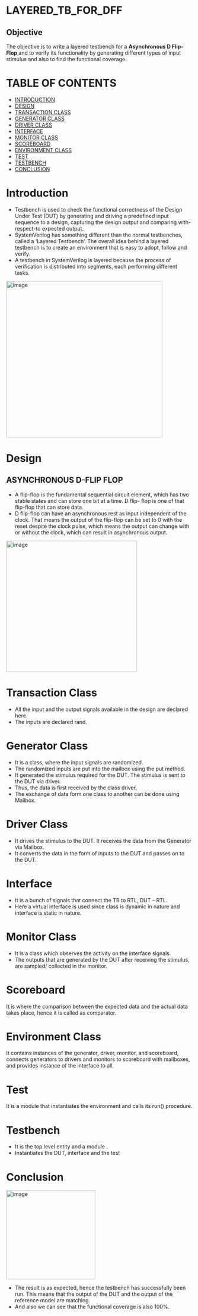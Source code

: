 # LAYERED_TB_FOR_DFF
## Objective
The objective is to write a layered testbench for a **Asynchronous D Flip-Flop** and to verify its functionality by generating different types of input stimulus and also to find the functional coverage.
# TABLE OF CONTENTS
+ [INTRODUCTION](#introduction)
+ [DESIGN](#design)
+ [TRANSACTION CLASS](#transaction-class)
+ [GENERATOR CLASS](#generator-class)
+ [DRIVER CLASS](#driver-class)
+ [INTERFACE](#interface)
+ [MONITOR CLASS](#monitor-class)
+ [SCOREBOARD](#scoreboard)
+ [ENVIRONMENT CLASS](#environment-class)
+ [TEST](#test)
+ [TESTBENCH](#testbench)
+ [CONCLUSION](#conclusion)

# Introduction
+ Testbench is used to check the functional correctness of the Design Under Test (DUT) by generating and driving a predefined input sequence to a design, capturing the design output and comparing with-respect-to expected output.
+ SystemVerilog has something different than the normal testbenches, called a ‘Layered Testbench’. The overall idea behind a layered testbench is to create an environment that is easy to adopt, follow and verify.
+ A testbench in SystemVerilog is layered because the process of verification is distributed into segments, each performing different tasks.

<img width="421" alt="image" src="https://github.com/Veda1809/Layered_tb_for_DFF/assets/142098395/f2c233ee-3992-410f-b8d4-bef3669d5b34">

# Design
## ASYNCHRONOUS D-FLIP FLOP
- A flip-flop is the fundamental sequential circuit element, which has two stable
states and can store one bit at a time. D flip- flop is one of that flip-flop that can
store data.
- D flip-flop can have an asynchronous rest as input independent of the clock. That
means the output of the flip-flop can be set to 0 with the reset despite the clock
pulse, which means the output can change with or without the clock, which can
result in asynchronous output.

<img width="353" alt="image" src="https://github.com/Veda1809/Layered_tb_for_DFF/assets/142098395/241ef51e-0748-4d25-881a-a22c9ed9b410">

# Transaction Class
- All the input and the output signals available in the design are declared here. 
- The inputs are declared rand. 
# Generator Class
- It is a class, where the input signals are randomized.
- The randomized inputs are put into the mailbox using the put method.
- It generated the stimulus required for the DUT. The stimulus is sent to the DUT via driver.
- Thus, the data is first received by the class driver.
- The exchange of data form one class to another can be done using Mailbox.
# Driver Class
- It drives the stimulus to the DUT. It receives the data from the Generator via Mailbox.
- It converts the data in the form of inputs to the DUT and passes on to the DUT.
# Interface
- It is a bunch of signals that connect the TB to RTL, DUT – RTL.
- Here a virtual interface is used since class is dynamic in nature and interface is static in nature.
# Monitor Class
- It is a class which observes the activity on the interface signals.
- The outputs that are generated by the DUT after receiving the stimulus, are sampled/ collected in the monitor.
# Scoreboard
It is where the comparison between the expected data and the actual data takes place, hence it is called as comparator.
# Environment Class
It contains instances of the generator, driver, monitor, and scoreboard, connects generators to drivers and monitors to scoreboard with mailboxes, and provides instance of the interface to all.
# Test
It is a module that instantiates the environment and calls its run() procedure.
# Testbench
- It is the top level entity and a module . 
- Instantiates the DUT, interface and the test
# Conclusion
<img width="240" alt="image" src="https://github.com/Veda1809/Layered_tb_for_DFF/assets/142098395/78bbfa28-f0b6-4814-a6ca-ec63fada5abb">

+ The result is as expected, hence the testbench has successfully been run. This means that the output of the DUT and the output of the reference model are matching.
+ And also we can see that the functional coverage is also 100%.
